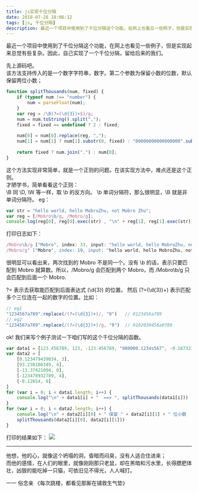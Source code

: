 ```yaml
---
title: js实现千位分隔
date: 2018-07-28 18:06:12
tags: [js, 千位分隔]
description: 最近一个项目中使用到了千位分隔这个功能，在网上也看见一些例子，但是实现起来总觉有些复杂。因此，自己实现了一个千位分隔，留给后来的我们。
---
```


最近一个项目中使用到了千位分隔这个功能，在网上也看见一些例子，但是实现起来总觉有些复杂。因此，自己实现了一个千位分隔，留给后来的我们。

先上源码吧。  
该方法支持传入的是一个数字字符串，数字。第二个参数为保留小数的位数，默认保留两位小数；
```js
function splitThousands(num, fixed) {
	if (typeof num !== "number") {
		num = parseFloat(num);
	}
	var reg = /\B(?=(\d{3})+$)/g;
	num = num.toString().split(".");
	fixed = fixed == undefined ? 2 : fixed;
	
	num[0] = num[0].replace(reg, ",");
	num[1] = num[1] ? num[1].substr(0, fixed) : "00000000000000000".substr(0, fixed);
	
	return fixed ? num.join(".") : num[0];
}
```
这个方法实现非常简单，就是一个正则的问题。在该实现方法中，难点还是这个正则。  
才陋学书，简单看看这个正则：  
\B 同 \D, \W 等一样，取 \b 的反方向。 \b 单词分隔符，那么很明显，\B 就是非单词分隔符。   eg：   

```js
var str = "hello world, hello MobroZhu, not Mobro Zhu";
var reg = [/Mobro\b/g, /Mobro/g];
console.log(reg[0], reg[0].exec(str) , "\n" + reg[1], reg[1].exec(str));
``` 
打印日志如下：    

```js
/Mobro\b/g ["Mobro", index: 33, input: "hello world, hello MobroZhu, not Mobro Zhu"] "
/Mobro/g" ["Mobro", index: 19, input: "hello world, hello MobroZhu, not Mobro Zhu"]
```

很明显可以看出来，两次找到的 Mobro 不是同一个。没有 \b 的话，表示只要匹配到 Mobro 就算数。所以，/Mobro/g 会匹配到两个 Mobro，而 /Mobro\b/g 只会匹配到后面一个 Mobro.  

?= 表示去获取能匹配到后面表达式 (\d{3}) 的位置。 然后 (?=(\d{3})+) 表示匹配多个三位连在一起的数字的位置。比如：   
```js
// eg1
"1234567a789".replace(/(?=(\d{3})+)/, "0")   // 0123456a789
// eg2
"1234567a789".replace(/(?=(\d{3})+)/g, "0")  // 0102030456a0789
```

ok! 我们来写个例子测试一下咱们写的这个千位分隔的函数。  
```js
var data1 = [123.456789, 123, -123.456789, "000000.1234s567", -0.167321341];
var data2 = [
	[0.123479439034, 3],
	[93.238108349, 4],
	[-13.37421094, 0],
	[-123478932789, 4],
	[-0.12654, 0]
]
for (var i = 0; i < data1.length; i++) {
	console.log("\n" + data1[i] + "  ==> ", splitThousands(data1[i]))
}
for (var i = 0; i < data2.length; i++) {
	console.log("\n" + data2[i][0] + " 保留 " + data2[i][1] + " 位小数  ==> ", 
	splitThousands(data2[i][0], data2[i][1]))
}
```


打印的结果如下： 
![](/images/201807/WX20180824-114924.png)


----
他想，他的心，就像这个坍塌的洞，昏暗而闷臭，没有人适合住进来；   
而他的感情，在人们的眼里，就像刚刚那只老鼠，却在黑暗和污水里，长得膘肥体壮，凶狠的能吃掉一只猫，可依旧见不得光，人人喊打。  

   一一 俗念亲 《每次跳楼，都看见那厮在铺救生气垫》

